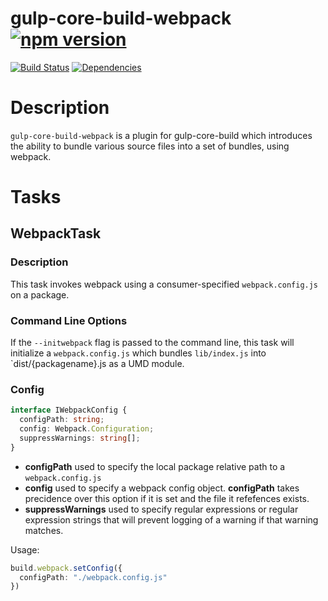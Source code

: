 # gulp-core-build-webpack [![npm version](https://badge.fury.io/js/gulp-core-build-webpack.svg)](https://badge.fury.io/js/gulp-core-build-webpack)

[![Build Status](https://travis-ci.org/dzearing/gulp-core-build-webpack.svg?branch=master)](https://travis-ci.org/dzearing/gulp-core-build-webpack) [![Dependencies](https://david-dm.org/dzearing/gulp-core-build-webpack.svg)](https://david-dm.org/dzearing/gulp-core-build-webpack)

# Description
`gulp-core-build-webpack` is a plugin for gulp-core-build which introduces the ability to bundle various source files into a set of bundles, using webpack.

# Tasks
## WebpackTask

### Description
This task invokes webpack using a consumer-specified `webpack.config.js` on a package.

### Command Line Options
If the `--initwebpack` flag is passed to the command line, this task will initialize a `webpack.config.js` which bundles `lib/index.js` into `dist/{packagename}.js as a UMD module.

### Config
```typescript
interface IWebpackConfig {
  configPath: string;
  config: Webpack.Configuration;
  suppressWarnings: string[];
}
```
* **configPath** used to specify the local package relative path to a `webpack.config.js`
* **config** used to specify a webpack config object. **configPath** takes precidence over this option if it is set and the file it refefences exists.
* **suppressWarnings** used to specify regular expressions or regular expression strings that will prevent logging of a warning if that warning matches.

Usage:
```typescript
build.webpack.setConfig({
  configPath: "./webpack.config.js"
})
```
